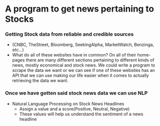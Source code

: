 # A program to get news pertaining to Stocks

### Getting Stock data from reliable and credible sources
- (CNBC, TheStreet, Bloomberg, SeekingAlpha, MarketWatch, Benzinga, etc...)
- What do all of these websites have in common? On all of their home-pages there are many different sections pertaining to different kinds of news, mostly economical and stock news. We could write a program to scrape the data we want or we can see if one of these websites has an API that we can use making our life easier when it comes to actually retrieving the data we want. 

### Once we have gotten said stock news data we can use NLP
- Natural Language Processing on Stock News Headlines
    - Assign a value and a score(Positive, Neutral, Negative)
    - These values will help us understand the sentiment of a news headline

